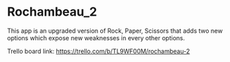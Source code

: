 # Rochambeau_2
This app is an upgraded version of Rock, Paper, Scissors that adds two new options which expose new weaknesses in every other options.

Trello board link: https://trello.com/b/TL9WF00M/rochambeau-2 
